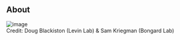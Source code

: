 ## About

![image](https://krorgs.github.io/gifs/X3summary.gif)<br>
Credit: Doug Blackiston (Levin Lab) & Sam Kriegman (Bongard Lab)
